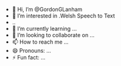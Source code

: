 - 👋 Hi, I’m @GordonGLanham
- 👀 I’m interested in .Welsh Speech to Text
- ..
- 🌱 I’m currently learning ...
- 💞️ I’m looking to collaborate on ...
- 📫 How to reach me ...
- 😄 Pronouns: ...
- ⚡ Fun fact: ...

<!---
GordonGLanham/GordonGLanham is a ✨ special ✨ repository because its `README.md` (this file) appears on your GitHub profile.
You can click the Preview link to take a look at your changes.
--->
